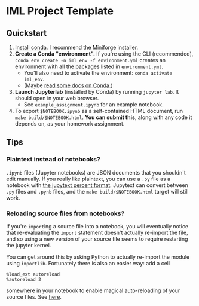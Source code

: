 # IML Project Template

## Quickstart

1. [Install conda](https://conda.io/projects/conda/en/latest/user-guide/install/index.html). I recommend the Miniforge installer.
2. **Create a Conda "environment".** If you're using the CLI (recommended), `conda env create -n iml_env -f environment.yml` creates an environment with all the packages listed in `environment.yml`. 
    - You'll also need to activate the environment: `conda activate iml_env`.
    - (Maybe [read some docs on Conda](https://conda.io/projects/conda/en/latest/commands/env/create.html).)
4. **Launch Jupyterlab** (installed by Conda) by running `jupyter lab`. It should open in your web browser. 
    - See `example_assignment.ipynb` for an example notebook.
5. To export `$NOTEBOOK.ipynb` as a self-contained HTML document, run `make build/$NOTEBOOK.html`. **You can submit this**, along with any code it depends on, as your homework assignment.

## Tips

### Plaintext instead of notebooks?

`.ipynb` files (Jupyter notebooks) are JSON documents that you shouldn't edit manually. If you really like plaintext, you can use a `.py` file as a notebook with [the jupytext percent format](https://jupytext.readthedocs.io/en/latest/formats-scripts.html). Jupytext can convert between `.py` files and `.pynb` files, and the `make build/$NOTEBOOK.html` target will still work.

### Reloading source files from notebooks?

If you're `import`ing a source file into a notebook, you will eventually notice that re-evaluating the `import` statement doesn't actually re-import the file, and so using a new version of your source file seems to require restarting the jupyter kernel.

You can get around this by asking Python to actually re-import the module using `importlib`. Fortunately there is also an easier way: add a cell
```
%load_ext autoreload
%autoreload 2
```
somewhere in your notebook to enable magical auto-reloading of your source files. See [here](https://ipython.readthedocs.io/en/stable/config/extensions/autoreload.html).


